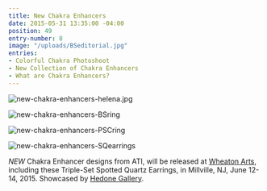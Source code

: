 ```yaml
---
title: New Chakra Enhancers
date: 2015-05-31 13:35:00 -04:00
position: 49
entry-number: 8
image: "/uploads/BSeditorial.jpg"
entries:
- Colorful Chakra Photoshoot
- New Collection of Chakra Enhancers
- What are Chakra Enhancers?
---
```


![new-chakra-enhancers-helena.jpg](/uploads/new-chakra-enhancers-helena.jpg)

![new-chakra-enhancers-BSring](/uploads/new-chakra-enhancers-BSring)

![new-chakra-enhancers-PSCring](/uploads/new-chakra-enhancers-PSCring)

![new-chakra-enhancers-SQearrings](/uploads/new-chakra-enhancers-SQearrings)

*NEW* Chakra Enhancer designs from ATI, will be released at [Wheaton Arts](http://www.wheatonarts.org/), including these Triple-Set Spotted Quartz Earrings, in Millville, NJ, June 12- 14, 2015.  Showcased by [Hedone Gallery](http://hedonegallery.com/).